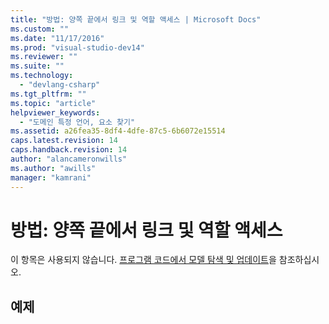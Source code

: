```yaml
---
title: "방법: 양쪽 끝에서 링크 및 역할 액세스 | Microsoft Docs"
ms.custom: ""
ms.date: "11/17/2016"
ms.prod: "visual-studio-dev14"
ms.reviewer: ""
ms.suite: ""
ms.technology: 
  - "devlang-csharp"
ms.tgt_pltfrm: ""
ms.topic: "article"
helpviewer_keywords: 
  - "도메인 특정 언어, 요소 찾기"
ms.assetid: a26fea35-8df4-4dfe-87c5-6b6072e15514
caps.latest.revision: 14
caps.handback.revision: 14
author: "alancameronwills"
ms.author: "awills"
manager: "kamrani"
---
```

# 방법: 양쪽 끝에서 링크 및 역할 액세스
이 항목은 사용되지 않습니다.  [프로그램 코드에서 모델 탐색 및 업데이트](../Topic/Navigating%20and%20Updating%20a%20Model%20in%20Program%20Code.md)을 참조하십시오.  
  
## 예제  
  
```  
  
```